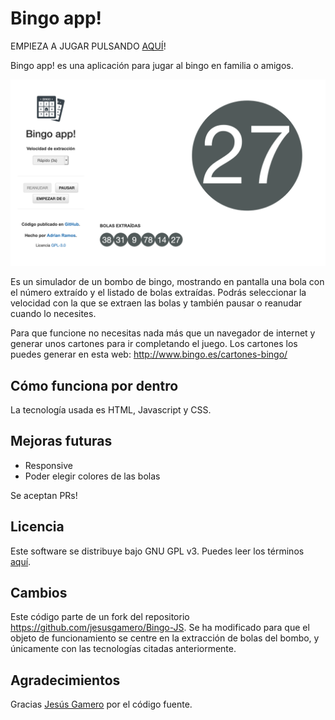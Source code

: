 # Bingo app!


EMPIEZA A JUGAR PULSANDO [AQUÍ](https://aramcap.github.io/Bingo-JS/index.html)!


Bingo app! es una aplicación para jugar al bingo en familia o amigos.

![](readme_files/img1.png)

Es un simulador de un bombo de bingo, mostrando en pantalla una bola con el número extraído y el listado de bolas extraídas. Podrás seleccionar la velocidad con la que se extraen las bolas y también pausar o reanudar cuando lo necesites.

Para que funcione no necesitas nada más que un navegador de internet y generar unos cartones para ir completando el juego. Los cartones los puedes generar en esta web: http://www.bingo.es/cartones-bingo/

## Cómo funciona por dentro

La tecnología usada es HTML, Javascript y CSS.

## Mejoras futuras

* Responsive
* Poder elegir colores de las bolas

Se aceptan PRs!

## Licencia

Este software se distribuye bajo GNU GPL v3. Puedes leer los términos [aquí](https://github.com/aramcap/Bingo-JS/blob/master/LICENSE).

## Cambios

Este código parte de un fork del repositorio https://github.com/jesusgamero/Bingo-JS. Se ha modificado para que el objeto de funcionamiento se centre en la extracción de bolas del bombo, y únicamente con las tecnologías citadas anteriormente.

## Agradecimientos

Gracias <a href="https://github.com/jesusgamero">Jesús Gamero</a> por el código fuente.


